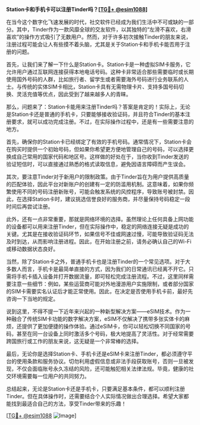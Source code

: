 **Station卡和手机卡可以注册Tinder吗？[[TG💪+ @esim1088](https://t.me/s/esim1088)]**

在当今这个数字化飞速发展的时代，社交软件已经成为我们生活中不可或缺的一部分。其中，Tinder作为一款风靡全球的交友软件，以其独特的“左滑不喜欢，右滑喜欢”的操作方式吸引了无数用户。然而，对于许多初次接触Tinder的朋友来说，注册过程可能会让人有些摸不着头脑，尤其是关于Station卡和手机卡能否用于注册的问题。

首先，让我们来了解一下什么是Station卡。Station卡是一种虚拟SIM卡服务，它允许用户通过互联网连接获得本地电话号码。这种卡非常适合那些需要临时或长期使用国外号码的人群，比如旅行者、留学生或者需要海外号码进行业务联系的人士。与传统的实体SIM卡相比，Station卡具有无需物理卡片、支持多国号码切换、灵活充值等优点，因此受到了越来越多人的青睐。

那么，问题来了：Station卡能用来注册Tinder吗？答案是肯定的！实际上，无论是Station卡还是普通的手机卡，只要能够接收验证码，并且符合Tinder的基本注册要求，就可以成功完成注册。不过，在实际操作过程中，还是有一些需要注意的地方。

首先，确保你的Station卡已经绑定了有效的手机号码。通常情况下，Station卡会在购买时提供一个初始号码，但如果你希望更方便地管理自己的号码，可以选择更换成自己常用的国家代码和地区号。这样做的好处在于，当你收到Tinder发送的验证短信时，可以直接通过熟悉的格式读取信息，避免因语言障碍而产生误会。

其次，要注意Tinder对于新用户的限制政策。由于Tinder旨在为用户提供高质量的匹配体验，因此平台对新账户的创建有一定的防滥用机制。这意味着，如果你频繁使用不同的号码注册新账号，可能会触发系统的风控程序，导致账号被封禁。因此，在选择Station卡时，建议挑选信誉良好的服务商，并尽量保持号码稳定一段时间后再尝试注册。

此外，还有一点非常重要，那就是网络环境的选择。虽然理论上任何具备上网功能的设备都可以用来注册Tinder，但在实际操作中，稳定的网络连接无疑是成功的关键。尤其是在接收验证码环节，如果信号不佳或网速过慢，可能导致验证码无法及时到达，从而影响注册进程。因此，在开始注册之前，请务必确认自己的Wi-Fi或移动数据状态良好。

当然，除了Station卡之外，普通手机卡也是注册Tinder的一个常见选项。对于大多数人而言，手机卡是最简单直接的方式，因为我们的日常通讯已经离不开它。只需将手机卡插入设备并打开数据流量，即可轻松完成注册流程。不过，这里同样需要注意一些细节：例如，某些运营商可能对外地漫游用户实施限制，或者部分国家的SIM卡需要实名认证后才能正常使用。因此，在决定是否使用手机卡前，最好先咨询一下当地的规定。

说到这里，不得不提一下近年来兴起的一种新型解决方案——eSIM技术。作为一种融合了传统SIM卡功能的数字解决方案，eSIM不仅解决了携带多张实体卡的麻烦，还提供了更加便捷的操作体验。通过eSIM卡，你可以轻松切换不同国家的号码，甚至在同一台设备上同时激活多个号码，极大地提高了灵活性。对于经常需要跨国旅行或工作的朋友来说，这无疑是一个非常棒的选择。

最后，无论你是选择Station卡、手机卡还是eSIM卡来注册Tinder，都必须遵守平台的使用条款和服务协议。切勿利用虚假信息或非法手段获取账号，否则一旦被发现，不仅会面临账号永久冻结的风险，还可能触犯相关法律法规。毕竟，健康的社交环境需要每一位用户的共同努力。

总结起来，无论是Station卡还是手机卡，只要满足基本条件，都可以顺利注册Tinder。但在具体操作时，还需要结合个人实际情况做出合理选择。希望大家都能找到最适合自己的方法，享受Tinder带来的乐趣！

[[TG💪+ @esim1088](https://t.me/s/esim1088) ![Image](https://i.postimg.cc/4NQfJmqS/Snipaste-2025-05-13-00-14-12.png)]